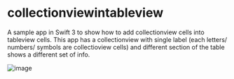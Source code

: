 # collectionviewintableview
A sample app in Swift 3 to show how to add collectionview cells into tableview cells.
This app has a collectionview with single label (each letters/ numbers/ symbols are collectioview cells) and different section of the table shows a different set of info.

![image](https://user-images.githubusercontent.com/6782228/27511195-a21bb84c-593c-11e7-933f-c4751e78239e.gif)
